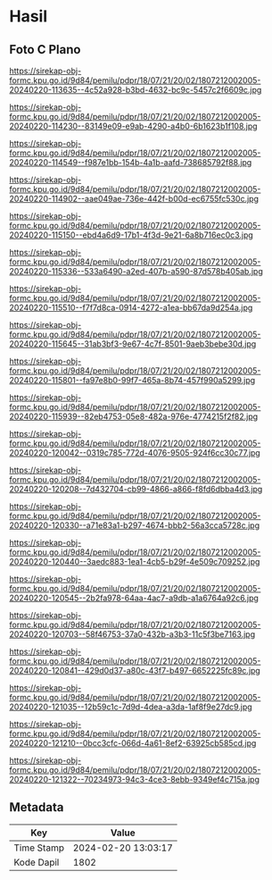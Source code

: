 # Hasil

## Foto C Plano

https://sirekap-obj-formc.kpu.go.id/9d84/pemilu/pdpr/18/07/21/20/02/1807212002005-20240220-113635--4c52a928-b3bd-4632-bc9c-5457c2f6609c.jpg

https://sirekap-obj-formc.kpu.go.id/9d84/pemilu/pdpr/18/07/21/20/02/1807212002005-20240220-114230--83149e09-e9ab-4290-a4b0-6b1623b1f108.jpg

https://sirekap-obj-formc.kpu.go.id/9d84/pemilu/pdpr/18/07/21/20/02/1807212002005-20240220-114549--f987e1bb-154b-4a1b-aafd-738685792f88.jpg

https://sirekap-obj-formc.kpu.go.id/9d84/pemilu/pdpr/18/07/21/20/02/1807212002005-20240220-114902--aae049ae-736e-442f-b00d-ec6755fc530c.jpg

https://sirekap-obj-formc.kpu.go.id/9d84/pemilu/pdpr/18/07/21/20/02/1807212002005-20240220-115150--ebd4a6d9-17b1-4f3d-9e21-6a8b716ec0c3.jpg

https://sirekap-obj-formc.kpu.go.id/9d84/pemilu/pdpr/18/07/21/20/02/1807212002005-20240220-115336--533a6490-a2ed-407b-a590-87d578b405ab.jpg

https://sirekap-obj-formc.kpu.go.id/9d84/pemilu/pdpr/18/07/21/20/02/1807212002005-20240220-115510--f7f7d8ca-0914-4272-a1ea-bb67da9d254a.jpg

https://sirekap-obj-formc.kpu.go.id/9d84/pemilu/pdpr/18/07/21/20/02/1807212002005-20240220-115645--31ab3bf3-9e67-4c7f-8501-9aeb3bebe30d.jpg

https://sirekap-obj-formc.kpu.go.id/9d84/pemilu/pdpr/18/07/21/20/02/1807212002005-20240220-115801--fa97e8b0-99f7-465a-8b74-457f990a5299.jpg

https://sirekap-obj-formc.kpu.go.id/9d84/pemilu/pdpr/18/07/21/20/02/1807212002005-20240220-115939--82eb4753-05e8-482a-976e-4774215f2f82.jpg

https://sirekap-obj-formc.kpu.go.id/9d84/pemilu/pdpr/18/07/21/20/02/1807212002005-20240220-120042--0319c785-772d-4076-9505-924f6cc30c77.jpg

https://sirekap-obj-formc.kpu.go.id/9d84/pemilu/pdpr/18/07/21/20/02/1807212002005-20240220-120208--7d432704-cb99-4866-a866-f8fd6dbba4d3.jpg

https://sirekap-obj-formc.kpu.go.id/9d84/pemilu/pdpr/18/07/21/20/02/1807212002005-20240220-120330--a71e83a1-b297-4674-bbb2-56a3cca5728c.jpg

https://sirekap-obj-formc.kpu.go.id/9d84/pemilu/pdpr/18/07/21/20/02/1807212002005-20240220-120440--3aedc883-1ea1-4cb5-b29f-4e509c709252.jpg

https://sirekap-obj-formc.kpu.go.id/9d84/pemilu/pdpr/18/07/21/20/02/1807212002005-20240220-120545--2b2fa978-64aa-4ac7-a9db-a1a6764a92c6.jpg

https://sirekap-obj-formc.kpu.go.id/9d84/pemilu/pdpr/18/07/21/20/02/1807212002005-20240220-120703--58f46753-37a0-432b-a3b3-11c5f3be7163.jpg

https://sirekap-obj-formc.kpu.go.id/9d84/pemilu/pdpr/18/07/21/20/02/1807212002005-20240220-120841--429d0d37-a80c-43f7-b497-6652225fc89c.jpg

https://sirekap-obj-formc.kpu.go.id/9d84/pemilu/pdpr/18/07/21/20/02/1807212002005-20240220-121035--12b59c1c-7d9d-4dea-a3da-1af8f9e27dc9.jpg

https://sirekap-obj-formc.kpu.go.id/9d84/pemilu/pdpr/18/07/21/20/02/1807212002005-20240220-121210--0bcc3cfc-066d-4a61-8ef2-63925cb585cd.jpg

https://sirekap-obj-formc.kpu.go.id/9d84/pemilu/pdpr/18/07/21/20/02/1807212002005-20240220-121322--70234973-94c3-4ce3-8ebb-9349ef4c715a.jpg


## Metadata

| Key        | Value               |
| ---------- | ------------------- |
| Time Stamp | 2024-02-20 13:03:17 |
| Kode Dapil | 1802                |



